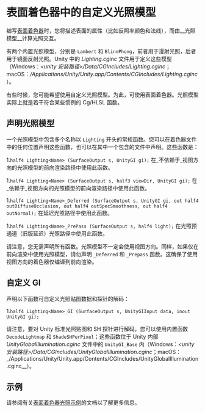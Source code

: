 # 表面着色器中的自定义光照模型

编写[表面着色器](SL-SurfaceShaders.html)时，您将描述表面的属性（比如反照率颜色和法线），而由__光照模型__计算光照交互。

有两个内置光照模型，分别是 `Lambert` 和 `BlinnPhong`，前者用于漫射光照，后者用于镜面反射光照。Unity 中的 _Lighting.cginc_ 文件用于定义这些模型（Windows：_&lt;unity 安装路径&gt;/Data/CGIncludes/Lighting.cginc_；macOS：_/Applications/Unity/Unity.app/Contents/CGIncludes/Lighting.cginc_）。

有些时候，您可能希望使用自定义光照模型。为此，可使用表面着色器。光照模型实际上就是若干符合某些惯例的 Cg/HLSL 函数。


## 声明光照模型

一个光照模型中包含多个名称以 `Lighting` 开头的常规函数。您可以在着色器文件中的任何位置声明这些函数，也可以在其中一个包含的文件中声明。这些函数是：

1.`half4 Lighting<Name> (SurfaceOutput s, UnityGI gi);`
  在_不依赖于_视图方向的光照模型的前向渲染路径中使用此函数。

1.`half4 Lighting<Name> (SurfaceOutput s, half3 viewDir, UnityGI gi);`
  在_依赖于_视图方向的光照模型的前向渲染路径中使用此函数。

1.`half4 Lighting<Name>_Deferred (SurfaceOutput s, UnityGI gi, out half4 outDiffuseOcclusion, out half4 outSpecSmoothness, out half4 outNormal);`
  在延迟光照路径中使用此函数。

1.`half4 Lighting<Name>_PrePass (SurfaceOutput s, half4 light);`
  在光照预通道（旧版延迟）光照路径中使用此函数。

请注意，您无需声明所有函数。光照模型不一定会使用视图方向。同样，如果仅在前向渲染中使用光照模型，请勿声明 `_Deferred` 和 `_Prepass` 函数。这确保了使用视图方向的着色器仅编译到前向渲染。

## 自定义 GI

声明以下函数可自定义光照贴图数据和探针的解码：

1.`half4 Lighting<Name>_GI (SurfaceOutput s, UnityGIInput data, inout UnityGI gi);`

请注意，要对 Unity 标准光照贴图和 SH 探针进行解码，您可以使用内置函数 `DecodeLightmap` 和 `ShadeSHPerPixel`；这些函数位于 Unity 内部 _UnityGlobalIllumination.cginc_ 文件中的 `UnityGI_Base` 内（Windows：_&lt;unity 安装路径&gt;/Data/CGIncludes/UnityGlobalIllumination.cginc_；macOS：_/Applications/Unity/Unity.app/Contents/CGIncludes/UnityGlobalIllumination.cginc__）。

## 示例
请参阅有关[表面着色器光照示例](SL-SurfaceShaderLightingExamples.html)的文档以了解更多信息。

